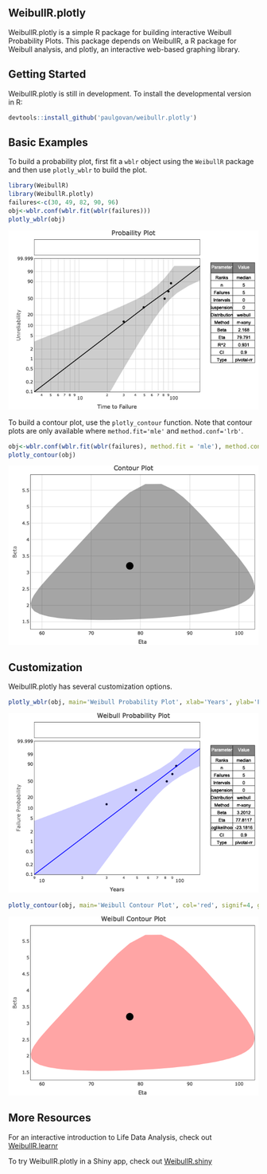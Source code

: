 
## WeibullR.plotly

WeibullR.plotly is a simple R package for building interactive Weibull
Probability Plots. This package depends on WeibullR, a R package for
Weibull analysis, and plotly, an interactive web-based graphing library.

## Getting Started

WeibullR.plotly is still in development. To install the developmental
version in R:

``` r
devtools::install_github('paulgovan/weibullr.plotly')
```

## Basic Examples

To build a probability plot, first fit a `wblr` object using the
`WeibullR` package and then use `plotly_wblr` to build the plot.

``` r
library(WeibullR)
library(WeibullR.plotly)
failures<-c(30, 49, 82, 90, 96)
obj<-wblr.conf(wblr.fit(wblr(failures)))
plotly_wblr(obj)
```

![](ReadMe_files/figure-gfm/unnamed-chunk-2-1.png)<!-- -->

To build a contour plot, use the `plotly_contour` function. Note that
contour plots are only available where `method.fit='mle'` and
`method.conf='lrb'`.

``` r
obj<-wblr.conf(wblr.fit(wblr(failures), method.fit = 'mle'), method.conf = 'lrb')
plotly_contour(obj)
```

![](ReadMe_files/figure-gfm/unnamed-chunk-3-1.png)<!-- -->

## Customization

WeibullR.plotly has several customization options.

``` r
plotly_wblr(obj, main='Weibull Probability Plot', xlab='Years', ylab='Failure Probability', col='blue', signif=4, grid=FALSE)
```

![](ReadMe_files/figure-gfm/unnamed-chunk-4-1.png)<!-- -->

``` r
plotly_contour(obj, main='Weibull Contour Plot', col='red', signif=4, grid=FALSE)
```

![](ReadMe_files/figure-gfm/unnamed-chunk-5-1.png)<!-- -->

## More Resources

For an interactive introduction to Life Data Analysis, check out
[WeibullR.learnr](https://paulgovan.github.io/WeibullR.learnr/)

To try WeibullR.plotly in a Shiny app, check out
[WeibullR.shiny](https://paulgovan.github.io/WeibullR.shiny/)
